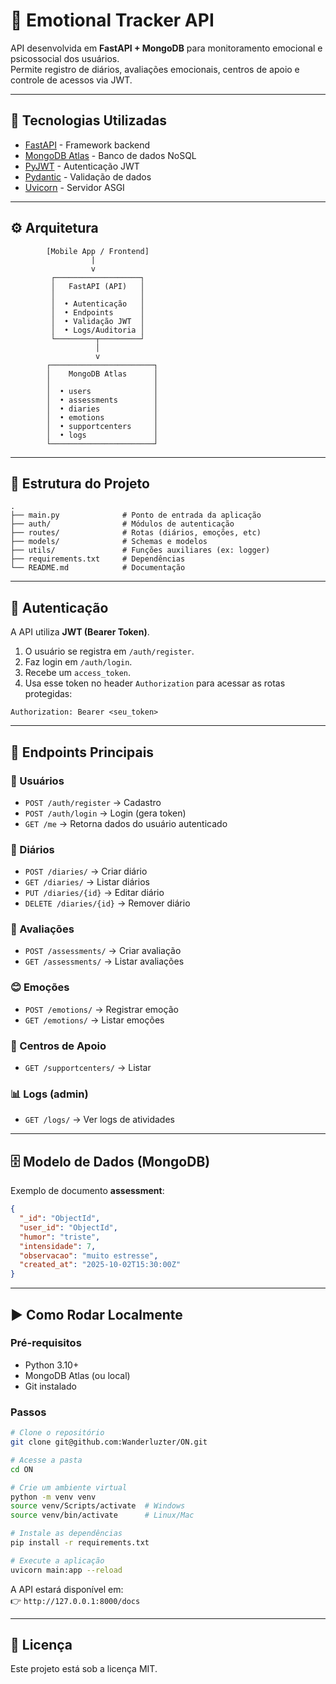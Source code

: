 # 📌 Emotional Tracker API

API desenvolvida em **FastAPI + MongoDB** para monitoramento emocional e psicossocial dos usuários.  
Permite registro de diários, avaliações emocionais, centros de apoio e controle de acessos via JWT.  

---

## 🚀 Tecnologias Utilizadas
- [FastAPI](https://fastapi.tiangolo.com/) - Framework backend
- [MongoDB Atlas](https://www.mongodb.com/atlas) - Banco de dados NoSQL
- [PyJWT](https://pyjwt.readthedocs.io/en/stable/) - Autenticação JWT
- [Pydantic](https://docs.pydantic.dev/) - Validação de dados
- [Uvicorn](https://www.uvicorn.org/) - Servidor ASGI  

---

## ⚙️ Arquitetura

```        
        [Mobile App / Frontend]
                  |
                  v
         ┌───────────────────┐
         │   FastAPI (API)   │
         │                   │
         │  • Autenticação   │
         │  • Endpoints      │
         │  • Validação JWT  │
         │  • Logs/Auditoria │
         └─────────┬─────────┘
                   │
                   v
        ┌───────────────────────┐
        │    MongoDB Atlas      │
        │                       │
        │  • users              │
        │  • assessments        │
        │  • diaries            │
        │  • emotions           │
        │  • supportcenters     │
        │  • logs               │
        └───────────────────────┘

```

---

## 📂 Estrutura do Projeto

```
.
├── main.py              # Ponto de entrada da aplicação
├── auth/                # Módulos de autenticação
├── routes/              # Rotas (diários, emoções, etc)
├── models/              # Schemas e modelos
├── utils/               # Funções auxiliares (ex: logger)
├── requirements.txt     # Dependências
└── README.md            # Documentação
```

---

## 🔑 Autenticação

A API utiliza **JWT (Bearer Token)**.  
1. O usuário se registra em `/auth/register`.  
2. Faz login em `/auth/login`.  
3. Recebe um `access_token`.  
4. Usa esse token no header `Authorization` para acessar as rotas protegidas:  

```
Authorization: Bearer <seu_token>
```

---

## 📌 Endpoints Principais

### 👤 Usuários
- `POST /auth/register` → Cadastro  
- `POST /auth/login` → Login (gera token)  
- `GET /me` → Retorna dados do usuário autenticado  

### 📔 Diários
- `POST /diaries/` → Criar diário  
- `GET /diaries/` → Listar diários  
- `PUT /diaries/{id}` → Editar diário  
- `DELETE /diaries/{id}` → Remover diário  

### 📝 Avaliações
- `POST /assessments/` → Criar avaliação  
- `GET /assessments/` → Listar avaliações  

### 😊 Emoções
- `POST /emotions/` → Registrar emoção  
- `GET /emotions/` → Listar emoções  

### 🏥 Centros de Apoio
- `GET /supportcenters/` → Listar  

### 📊 Logs (admin)
- `GET /logs/` → Ver logs de atividades  

---

## 🗄️ Modelo de Dados (MongoDB)

Exemplo de documento **assessment**:

```json
{
  "_id": "ObjectId",
  "user_id": "ObjectId",
  "humor": "triste",
  "intensidade": 7,
  "observacao": "muito estresse",
  "created_at": "2025-10-02T15:30:00Z"
}
```

---

## ▶️ Como Rodar Localmente

### Pré-requisitos
- Python 3.10+
- MongoDB Atlas (ou local)
- Git instalado  

### Passos

```bash
# Clone o repositório
git clone git@github.com:Wanderluzter/ON.git

# Acesse a pasta
cd ON

# Crie um ambiente virtual
python -m venv venv
source venv/Scripts/activate  # Windows
source venv/bin/activate      # Linux/Mac

# Instale as dependências
pip install -r requirements.txt

# Execute a aplicação
uvicorn main:app --reload
```

A API estará disponível em:  
👉 `http://127.0.0.1:8000/docs`

---

## 📜 Licença
Este projeto está sob a licença MIT.  
